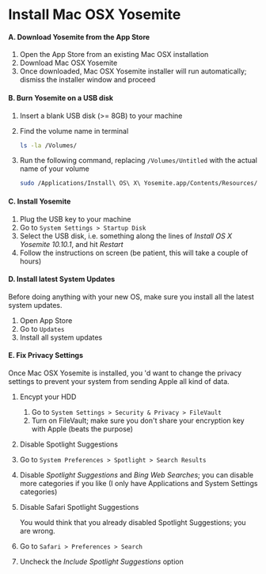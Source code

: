 # Install Mac OSX Yosemite

#### A. Download Yosemite from the App Store

1. Open the App Store from an existing Mac OSX installation
2. Download Mac OSX Yosemite
3. Once downloaded, Mac OSX Yosemite installer will run automatically; dismiss the installer window and proceed

#### B. Burn Yosemite on a USB disk

1. Insert a blank USB disk (>= 8GB) to your machine
2. Find the volume name in terminal

    ```bash
    ls -la /Volumes/
    ```

3. Run the following command, replacing `/Volumes/Untitled` with the actual name of your volume

    ```bash
    sudo /Applications/Install\ OS\ X\ Yosemite.app/Contents/Resources/createinstallmedia --volume /Volumes/Untitled --applicationpath /Applications/Install\ OS\ X\ Yosemite.app --nointeraction
    ```

#### C. Install Yosemite
  
1. Plug the USB key to your machine
2. Go to `System Settings > Startup Disk`
3. Select the USB disk, i.e. something along the lines of _Install OS X Yosemite 10.10.1_, and hit _Restart_
4. Follow the instructions on screen (be patient, this will take a couple of hours)

#### D. Install latest System Updates

Before doing anything with your new OS, make sure you install all the latest system updates.

1. Open App Store
2. Go to `Updates`
3. Install all system updates

#### E. Fix Privacy Settings

Once Mac OSX Yosemite is installed, you 'd want to change the privacy settings to prevent your system from sending Apple all kind of data.

1. Encypt your HDD
    1. Go to `System Settings > Security & Privacy > FileVault`
    2. Turn on FileVault; make sure you don't share your encryption key with Apple (beats the purpose)

2. Disable Spotlight Suggestions
  1. Go to `System Preferences > Spotlight > Search Results`
  2. Disable _Spotlight Suggestions_ and _Bing Web Searches_; you can disable more categories if you like (I only have Applications and System Settings categories)

3. Disable Safari Spotlight Suggestions
  
    You would think that you already disabled Spotlight Suggestions; you are wrong.
  
  1. Go to `Safari > Preferences > Search`
  2. Uncheck the _Include Spotlight Suggestions_ option
